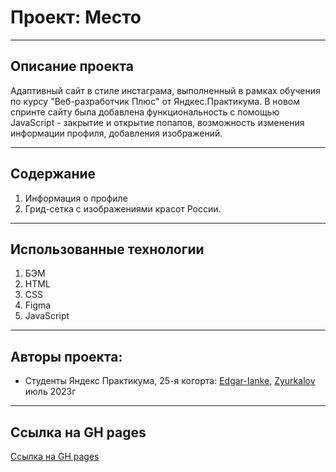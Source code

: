 # Проект: Место
------------------------------ 

## **Описание проекта**
Адаптивный сайт в стиле инстаграма, выполненный в рамках обучения по курсу "Веб-разработчик Плюс" от Яндкес.Практикума. В новом спринте сайту была добавлена функциональность с помощью JavaScript - закрытие и открытие попапов, возможность изменения информации профиля, добавления изображений.

------------------------------ 

## **Содержание**
1. Информация о профиле
2. Грид-сетка с изображениями красот России.
------------------------------ 
## **Использованные технологии**
1. БЭМ
2. HTML
3. CSS
4. Figma
5. JavaScript
------------------------------ 
## **Авторы проекта:**
- Cтуденты Яндекс Практикума, 25-я когорта: [Edgar-Ianke](https://github.com/edgar-ianke?tab=repositories/), [Zyurkalov](https://github.com/Zyurkalov?tab=repositories/) июль 2023г
------------------------------ 
## **Ссылка на GH pages**
[Ссылка на GH pages](https://edgar-ianke.github.io/mesto-project/)
